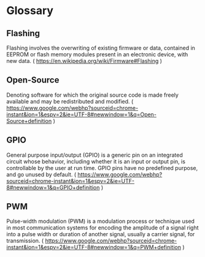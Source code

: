 # Glossary

## Flashing

Flashing involves the overwriting of existing firmware or data, contained in EEPROM or flash memory modules present in an electronic device, with new data. ( https://en.wikipedia.org/wiki/Firmware#Flashing )

## Open-Source

Denoting software for which the original source code is made freely available and may be redistributed and modified.  ( https://www.google.com/webhp?sourceid=chrome-instant&ion=1&espv=2&ie=UTF-8#newwindow=1&q=Open-Source+definition )

## GPIO

General purpose input/output (GPIO) is a generic pin on an integrated circuit whose behavior, including whether it is an input or output pin, is controllable by the user at run time. GPIO pins have no predefined purpose, and go unused by default. ( https://www.google.com/webhp?sourceid=chrome-instant&ion=1&espv=2&ie=UTF-8#newwindow=1&q=GPIO+definition )

## PWM

Pulse-width modulation (PWM) is a modulation process or technique used in most communication systems for encoding the amplitude of a signal right into a pulse width or duration of another signal, usually a carrier signal, for transmission. ( https://www.google.com/webhp?sourceid=chrome-instant&ion=1&espv=2&ie=UTF-8#newwindow=1&q=PWM+definition )